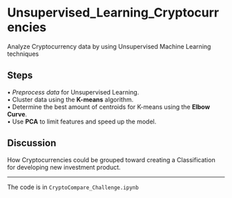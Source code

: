 # Unsupervised_Learning_Cryptocurrencies
Analyze Cryptocurrency data by using Unsupervised Machine Learning techniques

## Steps
•	*Preprocess data* for Unsupervised Learning. <br>
•	Cluster data using the **K-means** algorithm.  <br>
•	Determine the best amount of centroids for K-means using the **Elbow Curve**. <br>
•	Use **PCA** to limit features and speed up the model. 

## Discussion
How Cryptocurrencies could be grouped toward creating a Classification for developing new investment product.

---
The code is in `CryptoCompare_Challenge.ipynb`
